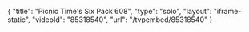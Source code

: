 {
    "title": "Picnic Time's Six Pack 608",
    "type": "solo",
    "layout": "iframe-static",
    "videoId": "85318540",
    "url": "\/tvpembed\/85318540"
}